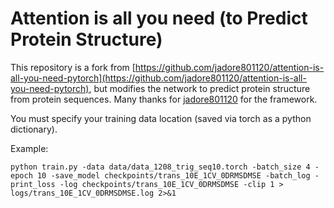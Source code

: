 # Attention is all you need (to Predict Protein Structure)

This repository is a fork from [https://github.com/jadore801120/attention-is-all-you-need-pytorch](https://github.com/jadore801120/attention-is-all-you-need-pytorch), but modifies the network to predict protein structure from protein sequences. Many thanks for [jadore801120](https://github.com/jadore801120/) for the framework.

You must specify your training data location (saved via torch as a python dictionary).

Example:
``````
python train.py -data data/data_1208_trig_seq10.torch -batch_size 4 -epoch 10 -save_model checkpoints/trans_10E_1CV_0DRMSDMSE -batch_log -print_loss -log checkpoints/trans_10E_1CV_0DRMSDMSE -clip 1 > logs/trans_10E_1CV_0DRMSDMSE.log 2>&1
